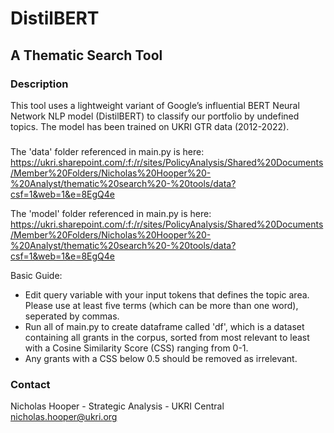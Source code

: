 # DistilBERT
## A Thematic Search Tool

### Description

This tool uses a lightweight variant of Google’s influential BERT Neural Network NLP model (DistilBERT) to classify our portfolio by undefined topics. The model has been trained on UKRI GTR data (2012-2022).

### 

The 'data' folder referenced in main.py is here:
https://ukri.sharepoint.com/:f:/r/sites/PolicyAnalysis/Shared%20Documents/Member%20Folders/Nicholas%20Hooper%20-%20Analyst/thematic%20search%20-%20tools/data?csf=1&web=1&e=8EgQ4e

The 'model' folder referenced in main.py is here:
https://ukri.sharepoint.com/:f:/r/sites/PolicyAnalysis/Shared%20Documents/Member%20Folders/Nicholas%20Hooper%20-%20Analyst/thematic%20search%20-%20tools/data?csf=1&web=1&e=8EgQ4e

Basic Guide:
- Edit query variable with your input tokens that defines the topic area. Please use at least five terms (which can be more than one word), seperated by commas.
- Run all of main.py to create dataframe called 'df', which is a dataset containing all grants in the corpus, sorted from most relevant to least with a Cosine Similarity Score (CSS) ranging from 0-1.
- Any grants with a CSS below 0.5 should be removed as irrelevant.

### Contact

Nicholas Hooper - Strategic Analysis - UKRI Central
nicholas.hooper@ukri.org
